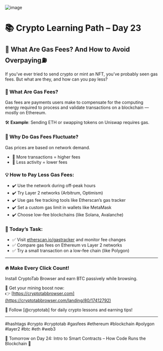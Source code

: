 ![image](https://github.com/user-attachments/assets/04623f60-2e61-4f12-abb1-cc137707984e)
# 📚 Crypto Learning Path – Day 23
## 📍 What Are Gas Fees? And How to Avoid Overpaying⛽️

If you’ve ever tried to send crypto or mint an NFT, you’ve probably seen gas fees. But what are they, and how can you pay less?

### 🔹 What Are Gas Fees?
Gas fees are payments users make to compensate for the computing energy required to process and validate transactions on a blockchain — mostly on Ethereum.

🛠 **Example**: Sending ETH or swapping tokens on Uniswap requires gas.

### 🔸 Why Do Gas Fees Fluctuate?
Gas prices are based on network demand.
- 🔼 More transactions = higher fees
- 🔽 Less activity = lower fees

### 💡 How to Pay Less Gas Fees:
- ✔️ Use the network during off-peak hours
- ✔️ Try Layer 2 networks (Arbitrum, Optimism)
- ✔️ Use gas fee tracking tools like Etherscan’s gas tracker
- ✔️ Set a custom gas limit in wallets like MetaMask
- ✔️ Choose low-fee blockchains (like Solana, Avalanche)

### 🧪 Today’s Task:
- ✅ Visit [etherscan.io/gastracker](https://etherscan.io/gastracker) and monitor fee changes
- ✅ Compare gas fees on Ethereum vs Layer 2 networks
- ✅ Try a small transaction on a low-fee chain (like Polygon)

---

### 🔥 Make Every Click Count!
Install CryptoTab Browser and earn BTC passively while browsing.

🔗 Get your mining boost now:  
👉 [https://cryptotabbrowser.com](https://cryptotabbrowser.com/landing/80/17412792)

📢 Follow [@cryptotab] for daily crypto lessons and earning tips!

---

#hashtags
#crypto #cryptotab #gasfees #ethereum #blockchain #polygon #layer2 #btc #eth #web3

📆 Tomorrow on Day 24: Intro to Smart Contracts – How Code Runs the Blockchain 🤖
